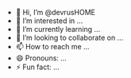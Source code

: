 - 👋 Hi, I’m @devrusHOME
- 👀 I’m interested in ...
- 🌱 I’m currently learning ...
- 💞️ I’m looking to collaborate on ...
- 📫 How to reach me ...
- 😄 Pronouns: ...
- ⚡ Fun fact: ...

<!---
devrusHOME/devrusHOME is a ✨ special ✨ repository because its `README.md` (this file) appears on your GitHub profile.
You can click the Preview link to take a look at your changes.
--->
